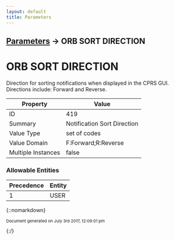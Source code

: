 ```yaml
---
layout: default
title: Parameters
---
```


## [Parameters](TableOfContents) &#8594; ORB SORT DIRECTION
# ORB SORT DIRECTION

Direction for sorting notifications when displayed in the CPRS GUI. Directions include: Forward and Reverse.

Property | Value
--- | ---
ID | 419
Summary | Notification Sort Direction
Value Type | set of codes
Value Domain | F:Forward;R:Reverse
Multiple Instances | false

### Allowable Entities

Precedence | Entity
--- | ---
1 | USER

{::nomarkdown} <br/><p style="font-size: 11px">Document generated on July 3rd 2017, 12:09:01 pm</p>{:/}